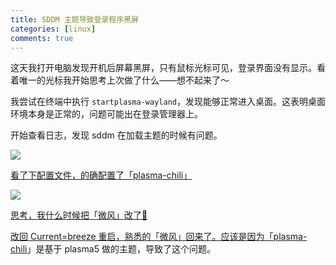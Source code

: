 ```yaml
---
title: SDDM 主题导致登录程序黑屏
categories: [linux]
comments: true
---
```


这天我打开电脑发现开机后屏幕黑屏，只有鼠标光标可见，登录界面没有显示。看着唯一的光标我开始思考上次做了什么——想不起来了～

我尝试在终端中执行 `startplasma-wayland`，发现能够正常进入桌面。这表明桌面环境本身是正常的，问题可能出在登录管理器上。

开始查看日志，发现 sddm 在加载主题的时候有问题。

<a data-fancybox="image" href="https://image.zhui.dev/file/1734183422289_image.png"><img src="https://image.zhui.dev/file/1734183422289_image.png">

看了下配置文件，的确配置了「plasma-chili」

<a data-fancybox="image" href="https://image.zhui.dev/file/1734183307596_image.png"><img src="https://image.zhui.dev/file/1734183307596_image.png">

思考，我什么时候把「微风」改了:thinking:

改回 Current=breeze 重启，熟悉的「微风」回来了。应该是因为「[plasma-chili](http://store.kde.org/p/1214121/)」是基于 plasma5 做的主题，导致了这个问题。

